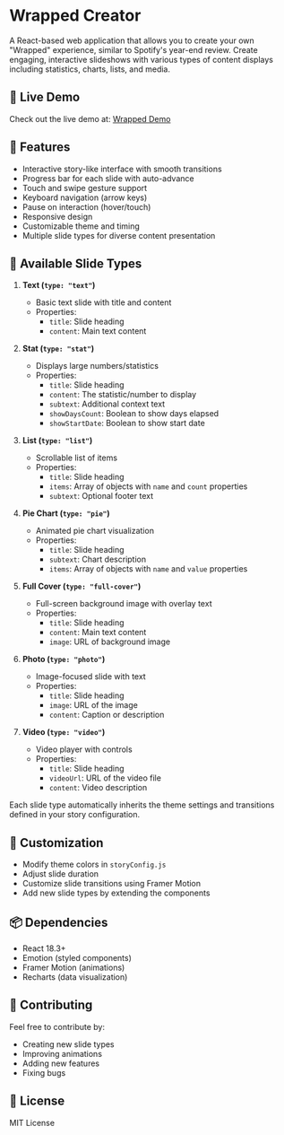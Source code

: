 # Wrapped Creator

A React-based web application that allows you to create your own "Wrapped" experience, similar to Spotify's year-end review. Create engaging, interactive slideshows with various types of content displays including statistics, charts, lists, and media.

## 🚀 Live Demo

Check out the live demo at: [Wrapped Demo](https://your-own-wrapped.netlify.app/)

## 🎯 Features

- Interactive story-like interface with smooth transitions
- Progress bar for each slide with auto-advance
- Touch and swipe gesture support
- Keyboard navigation (arrow keys)
- Pause on interaction (hover/touch)
- Responsive design
- Customizable theme and timing
- Multiple slide types for diverse content presentation

## 🎨 Available Slide Types

1. **Text (`type: "text"`)**
   - Basic text slide with title and content
   - Properties:
     - `title`: Slide heading
     - `content`: Main text content

2. **Stat (`type: "stat"`)**
   - Displays large numbers/statistics
   - Properties:
     - `title`: Slide heading
     - `content`: The statistic/number to display
     - `subtext`: Additional context text
     - `showDaysCount`: Boolean to show days elapsed
     - `showStartDate`: Boolean to show start date

3. **List (`type: "list"`)**
   - Scrollable list of items
   - Properties:
     - `title`: Slide heading
     - `items`: Array of objects with `name` and `count` properties
     - `subtext`: Optional footer text

4. **Pie Chart (`type: "pie"`)**
   - Animated pie chart visualization
   - Properties:
     - `title`: Slide heading
     - `subtext`: Chart description
     - `items`: Array of objects with `name` and `value` properties

5. **Full Cover (`type: "full-cover"`)**
   - Full-screen background image with overlay text
   - Properties:
     - `title`: Slide heading
     - `content`: Main text content
     - `image`: URL of background image

6. **Photo (`type: "photo"`)**
   - Image-focused slide with text
   - Properties:
     - `title`: Slide heading
     - `image`: URL of the image
     - `content`: Caption or description

7. **Video (`type: "video"`)**
   - Video player with controls
   - Properties:
     - `title`: Slide heading
     - `videoUrl`: URL of the video file
     - `content`: Video description

Each slide type automatically inherits the theme settings and transitions defined in your story configuration.

## 🎨 Customization
- Modify theme colors in `storyConfig.js`
- Adjust slide duration
- Customize slide transitions using Framer Motion
- Add new slide types by extending the components

## 📦 Dependencies
- React 18.3+
- Emotion (styled components)
- Framer Motion (animations)
- Recharts (data visualization)

## 🤝 Contributing
Feel free to contribute by:
- Creating new slide types
- Improving animations
- Adding new features
- Fixing bugs

## 📄 License
MIT License
